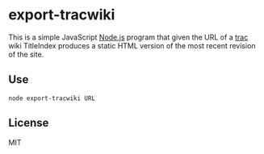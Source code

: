 # export-tracwiki

This is a simple JavaScript
[Node.js](https://nodejs.org/en/) program
that given the URL of a [trac](https://trac.edgewall.org/)
wiki TitleIndex produces a static HTML version of the most
recent revision of the site.

## Use

`node export-tracwiki URL`

## License

MIT

